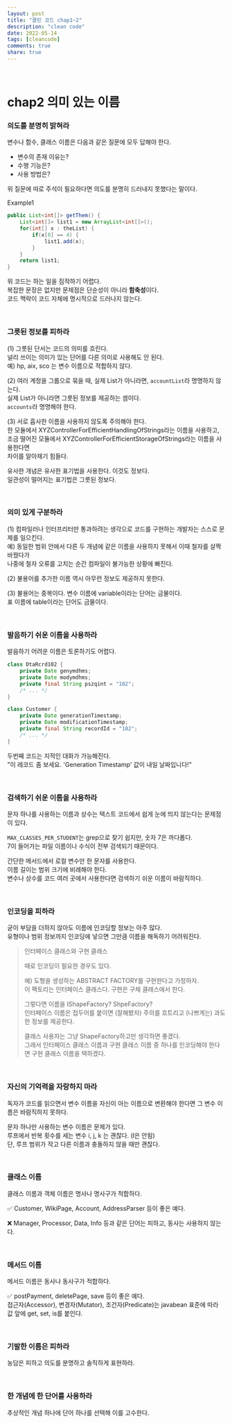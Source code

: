 ```yaml
---
layout: post
title: "클린 코드 chap1~2"  
description: "clean code"
date: 2022-05-14 
tags: [cleancode]
comments: true
share: true
---
```


<br />

# chap2 의미 있는 이름 
### 의도를 분명히 밝혀라
변수나 함수, 클래스 이름은 다음과 같은 질문에 모두 답해야 한다. 

* 변수의 존재 이유는?
* 수행 기능은?
* 사용 방법은?

위 질문에 따로 주석이 필요하다면 의도를 분명히 드러내지 못했다는 말이다.   


Example1 

```java
public List<int[]> getThem() {
    List<int[]> list1 = new ArrayList<int[]>();
    for(int[] x : theList) {
        if(x[0] == 4) {
            list1.add(x);
        }
    }
    return list1;
}
```

위 코드는 하는 일을 짐작하기 어렵다.   
복잡한 문장은 없지만 문제점은 단순성이 아니라 **함축성**이다.    
코드 맥락이 코드 자체에 명시적으로 드러나지 않는다.   


<br />

### 그릇된 정보를 피하라
(1) 그릇된 단서는 코드의 의미를 흐린다.    
널리 쓰이는 의미가 있는 단어를 다른 의미로 사용해도 안 된다.   
예) hp, aix, sco 는 변수 이름으로 적합하지 않다.   


(2) 여러 계정을 그룹으로 묶을 때, 실제 List가 아니라면, `accountList`라 명명하지 않는다.   
실제 List가 아니라면 그릇된 정보를 제공하는 셈이다.   
`accounts`라 명명해야 한다.        


(3) 서로 흡사한 이름을 사용하지 않도록 주의해야 한다.   
한 모듈에서 XYZControllerForEfficientHandlingOfStrings라는 이름을 사용하고,   
조금 떨어진 모듈에서 XYZControllerForEfficientStorageOfStrings라는 이름을 사용한다면   
차이를 알아채기 힘들다.  

유사한 개념은 유사한 표기법을 사용한다. 이것도 정보다.   
일관성이 떨어지는 표기법은 그릇된 정보다.   

<br />  

### 의미 있게 구분하라   
(1) 컴파일러나 인터프리터만 통과하려는 생각으로 코드를 구현하는 개발자는 스스로 문제를 일으킨다.  
예) 동일한 범위 안에서 다른 두 개념에 같은 이름을 사용하지 못해서 이때 철자를 살짝 바꿨다가     
나중에 철자 오류를 고치는 순간 컴파일이 불가능한 상황에 빠진다.    


(2) 불용어를 추가한 이름 역시 아무런 정보도 제공하지 못한다.   


(3) 불용어는 중복이다. 변수 이름에 variable이라는 단어는 금물이다.   
표 이름에 table이라는 단어도 금물이다.   


<br />

### 발음하기 쉬운 이름을 사용하라   
발음하기 어려운 이름은 토론하기도 어렵다.   

```java
class DtaRcrd102 {
    private Date genymdhms;
    private Date modymdhms;
    private final String pszqint = "102";
    /* ... */
}

class Customer {
    private Date generationTimestamp;
    private Date modificationTimestamp;
    private final String recordId = "102";
    /* ... */
}
```

두번째 코드는 지적인 대화가 가능해진다.     
"이 레코드 좀 보세요. 'Generation Timestamp' 값이 내일 날짜입니다!"   

<br />

### 검색하기 쉬운 이름을 사용하라 
문자 하나를 사용하는 이름과 상수는 텍스트 코드에서 쉽게 눈에 띄지 않는다는 문제점이 있다.   

`MAX_CLASSES_PER_STUDENT`는 grep으로 찾기 쉽지만, 숫자 7은 까다롭다.   
7이 들어가는 파일 이름이나 수식이 전부 검색되기 때문이다.   

간단한 메서드에서 로컬 변수만 한 문자를 사용한다.   
이름 길이는 범위 크기에 비례해야 한다.   
변수나 상수를 코드 여러 곳에서 사용한다면 검색하기 쉬운 이름이 바람직하다.   

<br />

### 인코딩을 피하라  
굳이 부담을 더하지 않아도 이름에 인코딩할 정보는 아주 많다.   
유형이나 범위 정보까지 인코딩에 넣으면 그만큼 이름을 해독하기 어려워진다.   


> 인터페이스 클래스와 구현 클래스       
> 
> 때로 인코딩이 필요한 경우도 있다.     
> 
> 예) 도형을 생성하는 ABSTRACT FACTORY를 구현한다고 가정하자.     
> 이 팩토리는 인터페이스 클래스다. 구현은 구체 클래스에서 한다.     
> 
> 그렇다면 이름을 IShapeFactory? ShpeFactory?     
> 인터페이스 이름은 접두어를 붙이면 (잘해봤자) 주의를 흐트리고 (나쁘게는) 과도한 정보를 제공한다.     
> 
> 클래스 사용자는 그냥 ShapeFactory하고만 생각하면 좋겠다.     
> 그래서 인터페이스 클래스 이름과 구현 클래스 이름 중 하나를 인코딩해야 한다면 구현 클래스 이름을 택하겠다.    


<br />  

### 자신의 기억력을 자랑하지 마라   
독자가 코드를 읽으면서 변수 이름을 자신이 아는 이름으로 변환해야 한다면 그 변수 이름은 바람직하지 못하다.   

문자 하나만 사용하는 변수 이름은 문제가 있다.   
루프에서 반복 횟수를 세는 변수 i, j, k 는 괜찮다. (l은 안됨)    
단, 루프 범위가 작고 다른 이름과 충돌하지 않을 때만 괜찮다.     

<br />

### 클래스 이름   
클래스 이름과 객체 이름은 명사나 명사구가 적합하다.     
  
✅ Customer, WikiPage, Account, AddressParser 등이 좋은 예다.     


❌ Manager, Processor, Data, Info 등과 같은 단어는 피하고, 동사는 사용하지 않는다.     

<br />

### 메서드 이름   
메서드 이름은 동사나 동사구가 적합하다. 


✅ postPayment, deletePage, save 등이 좋은 예다.   
접근자(Accessor), 변경자(Mutator), 조건자(Predicate)는 javabean 표준에 따라 값 앞에 get, set, is를 붙인다.   


<br />

### 기발한 이름은 피하라 
농담은 피하고 의도를 분명하고 솔직하게 표현하라.   

<br />

### 한 개념에 한 단어를 사용하라    
추상적인 개념 하나에 단어 하나를 선택해 이를 고수한다.   


















